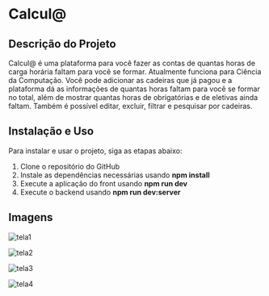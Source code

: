 # Calcul@

## Descrição do Projeto

Calcul@ é uma plataforma para você fazer as contas de quantas horas de carga horária faltam para você se formar.
Atualmente funciona para Ciência da Computação. Você pode adicionar as cadeiras que já pagou e a plataforma dá as informações
de quantas horas faltam para você se formar no total, além de mostrar quantas horas de obrigatórias e de eletivas ainda faltam.
Também é possível editar, excluir, filtrar e pesquisar por cadeiras.

## Instalação e Uso

Para instalar e usar o projeto, siga as etapas abaixo:

1. Clone o repositório do GitHub
2. Instale as dependências necessárias usando **npm install**
3. Execute a aplicação do front usando **npm run dev**
4. Execute o backend usando **npm run dev:server**

## Imagens

![tela1](https://github.com/Matheusfrej/calcula-cadeiras/assets/61998444/59515bf1-0ea0-4753-98ec-dfa883dc34ac)

![tela2](https://github.com/Matheusfrej/calcula-cadeiras/assets/61998444/bd03d3a7-965c-41a9-8deb-e8a5fc142382)

![tela3](https://github.com/Matheusfrej/calcula-cadeiras/assets/61998444/d685c9b1-715a-4344-afe3-0ae0ef513225)

![tela4](https://github.com/Matheusfrej/calcula-cadeiras/assets/61998444/4c965929-8efb-47f6-9375-39e19c640db8)

